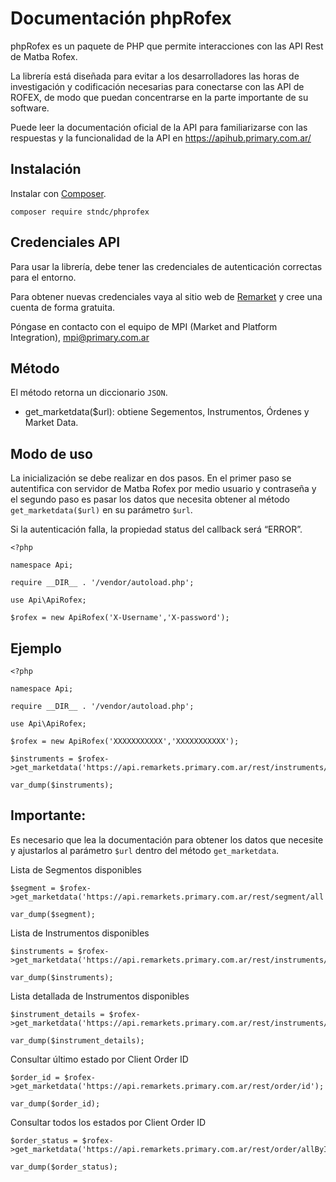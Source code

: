 # Documentación phpRofex 

phpRofex es un paquete de PHP que permite interacciones con las API Rest de Matba Rofex.

La librería está diseñada para evitar a los desarrolladores las horas de investigación y codificación necesarias para conectarse con las API de ROFEX, de modo que puedan concentrarse en la parte importante de su software.

Puede leer la documentación oficial de la API para familiarizarse con las respuestas y la funcionalidad de la API en https://apihub.primary.com.ar/

## Instalación

Instalar con [Composer](https://getcomposer.org/).

```
composer require stndc/phprofex
```

## Credenciales API

Para usar la librería, debe tener las credenciales de autenticación correctas para el entorno.

Para obtener nuevas credenciales vaya al sitio web de [Remarket](https://remarkets.primary.ventures) y cree una cuenta de forma gratuita.

Póngase en contacto con el equipo de MPI (Market and Platform Integration), mpi@primary.com.ar

## Método

El método retorna un diccionario `JSON`.

- get_marketdata($url): obtiene Segementos, Instrumentos, Órdenes y Market Data.

## Modo de uso

La inicialización se debe realizar en dos pasos. En el primer paso se autentifica con servidor de Matba Rofex por medio usuario y contraseña y el segundo paso es pasar los datos que necesita obtener al método `get_marketdata($url)` en su parámetro `$url`.

Si la autenticación falla, la propiedad status del callback será “ERROR”.

```
<?php

namespace Api;

require __DIR__ . '/vendor/autoload.php';

use Api\ApiRofex;

$rofex = new ApiRofex('X-Username','X-password');
```

## Ejemplo

```
<?php

namespace Api;

require __DIR__ . '/vendor/autoload.php';

use Api\ApiRofex;

$rofex = new ApiRofex('XXXXXXXXXXX','XXXXXXXXXXX');

$instruments = $rofex->get_marketdata('https://api.remarkets.primary.com.ar/rest/instruments/all');

var_dump($instruments);

```

## Importante:

Es necesario que lea la documentación para obtener los datos que necesite y ajustarlos al parámetro `$url` dentro del método `get_marketdata`.

Lista de Segmentos disponibles

```
$segment = $rofex->get_marketdata('https://api.remarkets.primary.com.ar/rest/segment/all');

var_dump($segment);
```

Lista de Instrumentos disponibles

```
$instruments = $rofex->get_marketdata('https://api.remarkets.primary.com.ar/rest/instruments/all');

var_dump($instruments);
```

Lista detallada de Instrumentos disponibles

```
$instrument_details = $rofex->get_marketdata('https://api.remarkets.primary.com.ar/rest/instruments/details');

var_dump($instrument_details);
```

Consultar último estado por Client Order ID

```
$order_id = $rofex->get_marketdata('https://api.remarkets.primary.com.ar/rest/order/id');

var_dump($order_id);
```

Consultar todos los estados por Client Order ID

```
$order_status = $rofex->get_marketdata('https://api.remarkets.primary.com.ar/rest/order/allById');

var_dump($order_status);
```